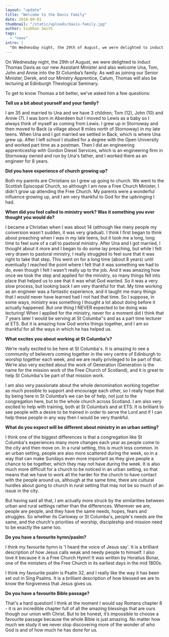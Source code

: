 ```yaml
---
layout: "update"
title: "Welcome to the Davis Family"
date: 2018-09-01
thumbnail: "/static/uploads/davis-family.jpg"
author: Siobhan Smith
tags:
  - "news"
intro: |
  "On Wednesday night, the 29th of August, we were delighted to induct Thomas Davis as our new Assistant Minister and also welcome Una, Tom, John and Annie into the St Columba’s family. As well as joining our Senior Minister, Derek, and our Ministry Apprentice, Calum, Thomas will also be lecturing at Edinburgh Theological Seminary. To get to know Thomas a bit better, we’ve asked him a few questions."
---
```

On Wednesday night, the 29th of August, we were delighted to induct Thomas Davis as our new Assistant Minister and also welcome Una, Tom, John and Annie into the St Columba’s family. As well as joining our Senior Minister, Derek, and our Ministry Apprentice, Calum, Thomas will also be lecturing at Edinburgh Theological Seminary.

To get to know Thomas a bit better, we’ve asked him a few questions:

**Tell us a bit about yourself and your family?**

I am 35 and married to Una and we have 3 children; Tom (12), John (10) and Annie (7). I was born in Aberdeen but I moved to Lewis as a baby so I always think of myself as coming from Lewis. I grew up in Stornoway and then moved to Back (a village about 8 miles north of Stornoway) in my late teens. When Una and I got married we settled in Back, which is where Una grew up. After I left school I studied for a degree with the Open University and worked part time as a postman. Then I did an engineering apprenticeship with Gordon Diesel Services, which is an engineering firm in Stornoway owned and run by Una's father, and I worked there as an engineer for 8 years.

**Did you have experience of church growing up?**

Both my parents are Christians so I grew up going to church. We went to the Scottish Episcopal Church, so although I am now a Free Church Minister, I didn't grow up attending the Free Church. My parents were a wonderful influence growing up, and I am very thankful to God for the upbringing I had.

**When did you feel called to ministry work? Was it something you ever thought you would do?**

I became a Christian when I was about 14 (although like many people my conversion wasn't sudden, it was very gradual). I think I first began to think about preaching when I was in my late teens, but it took me a long, long time to feel sure of a call to pastoral ministry. After Una and I got married, I thought about it more and I began to do some lay preaching, but while I felt very drawn to pastoral ministry, I really struggled to feel sure that it was right to take that step. This went on for a long time (about 8 years) until eventually I reached the point where I felt that it was something we had to do, even though I felt I wasn't really up to the job. And it was amazing how once we took the step and applied for the ministry, so many things fell into place that helped us to see that it was what God wanted. So it was a very slow process, but looking back I am very thankful for that. My time working as an engineer was a fantastic experience, and it taught me many things that I would never have learned had I not had that time. So I suppose, in some ways, ministry was something I thought a lot about doing before it actually happened. But one thing I NEVER expected to be doing was lecturing! When I applied for the ministry, never for a moment did I think that 7 years later I would be serving at St Columba’'s and as a part time lecturer at ETS. But it is amazing how God works things together, and I am so thankful for all the ways in which he has helped us.

**What excites you about working at St Columba's?**

We’re really excited to be here at St Columba's. It is amazing to see a community of believers coming together in the very centre of Edinburgh to worship together each week, and we are really privileged to be part of that. We’re also very excited about the work of Generation (Generation is the name for the mission work of the Free Church of Scotland), and it is great to help St Columba's be part of that mission work.

I am also very passionate about the whole denomination working together as much possible to support and encourage each other, so I really hope that by being here in St Columba’s we can be of help, not just to the congregation here, but to the whole church across Scotland.
I am also very excited to help with training, both at St Columba’s and at ETS. It is brilliant to see people with a desire to be trained in order to serve the Lord and if I can help these people in any way then I would be very thankful.

**What do you expect will be different about ministry in an urban setting?**

I think one of the biggest differences is that a congregation like St Columba's experiences many more changes each year as people come to the city and then move on. In a rural setting, this is much less common. In an urban setting, people are also more scattered during the week, so in a way that can make Sundays even more important as they give people a chance to be together, which they may not have during the week. It is also much more difficult for a church to be noticed in an urban setting, so that means that we have to work all the harder for the church to have contact with the people around us, although at the same time, there are cultural hurdles about going to church in rural setting that may not be so much of an issue in the city.

But having said all that, I am actually more struck by the similarities between urban and rural settings rather than the differences. Wherever we are, people are people, and they have the same needs, hopes, fears and struggles. So whether its Carloway or St Columba's, people's needs are the same, and the church's priorities of worship, discipleship and mission need to be exactly the same too.

**Do you have a favourite hymn/paslm?**

I think my favourite hymn is 'I heard the voice of Jesus say'. It is a brilliant description of how Jesus calls weak and needy people to himself. I also love it because it is a Free Church Hymn! It was written by Horatius Bonar, one of the ministers of the Free Church in its earliest days in the mid 1800s.

I think my favourite psalm is Psalm 32, and I really like the way it has been set out in Sing Psalms. It is a brilliant description of how blessed we are to know the forgiveness that Jesus gives us.

**Do you have a favourite Bible passage?**

That's a hard question! I think at the moment I would say Romans chapter 8 - it is an incredible chapter full of all the amazing blessings that are ours though our union with Christ. But to be honest, it’s impossible to choose a favourite passage because the whole Bible is just amazing. No matter how much we study it we never stop discovering more of the wonder of who God is and of how much he has done for us.
